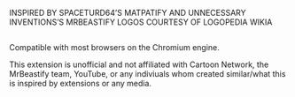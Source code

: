 INSPIRED BY SPACETURD64’S MATPATIFY AND UNNECESSARY INVENTIONS’S MRBEASTIFY
LOGOS COURTESY OF LOGOPEDIA WIKIA

##

Compatible with most browsers on the Chromium engine.

This extension is unofficial and not affiliated with Cartoon Network, the MrBeastify team, YouTube, or any indiviuals whom created similar/what this is inspired by extensions or any media.
